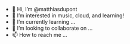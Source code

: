 - 👋 Hi, I’m @matthiasdupont
- 👀 I’m interested in music, cloud, and learning!
- 🌱 I’m currently learning ...
- 💞️ I’m looking to collaborate on ...
- 📫 How to reach me ...

<!---
matthiasdupont/matthiasdupont is a ✨ special ✨ repository because its `README.md` (this file) appears on your GitHub profile.
You can click the Preview link to take a look at your changes.
--->
